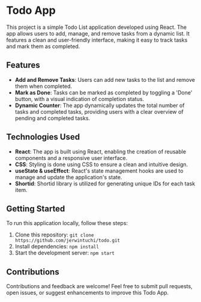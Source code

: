 # Todo App

This project is a simple Todo List application developed using React. The app allows users to add, manage, and remove tasks from a dynamic list. It features a clean and user-friendly interface, making it easy to track tasks and mark them as completed.

## Features

- **Add and Remove Tasks**: Users can add new tasks to the list and remove them when completed.
- **Mark as Done**: Tasks can be marked as completed by toggling a 'Done' button, with a visual indication of completion status.
- **Dynamic Counter**: The app dynamically updates the total number of tasks and completed tasks, providing users with a clear overview of pending and completed tasks.

## Technologies Used

- **React**: The app is built using React, enabling the creation of reusable components and a responsive user interface.
- **CSS**: Styling is done using CSS to ensure a clean and intuitive design.
- **useState & useEffect**: React's state management hooks are used to manage and update the application's state.
- **Shortid**: Shortid library is utilized for generating unique IDs for each task item.

## Getting Started

To run this application locally, follow these steps:

1. Clone this repository: `git clone https://github.com/jerwintuchi/todo.git`
2. Install dependencies: `npm install`
3. Start the development server: `npm start`

## Contributions

Contributions and feedback are welcome! Feel free to submit pull requests, open issues, or suggest enhancements to improve this Todo App.
